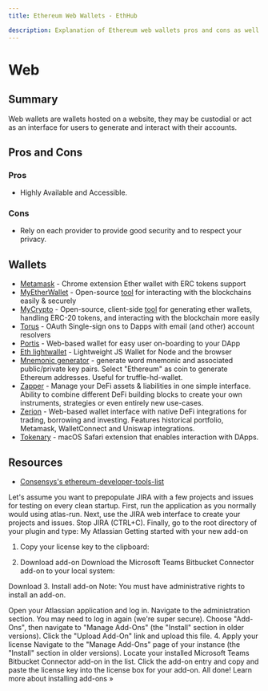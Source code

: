```yaml
---
title: Ethereum Web Wallets - EthHub

description: Explanation of Ethereum web wallets pros and cons as well as a list of applications.
---
```


# Web

## Summary

Web wallets are wallets hosted on a website, they may be custodial or act as an interface for users to generate and interact with their accounts.

## Pros and Cons

### Pros

* Highly Available and Accessible.

### Cons

* Rely on each provider to provide good security and to respect your privacy.

## Wallets

* [Metamask](https://metamask.io/) - Chrome extension Ether wallet with ERC tokens support
* [MyEtherWallet](https://github.com/MyEtherWallet) - Open-source [tool](https://www.myetherwallet.com/) for interacting with the blockchains easily & securely
* [MyCrypto](https://github.com/MyCryptoHQ) - Open-source, client-side [tool](https://mycrypto.com/account) for generating ether wallets, handling ERC-20 tokens, and interacting with the blockchain more easily
* [Torus](https://tor.us/) - OAuth Single-sign ons to Dapps with email (and other) account resolvers
* [Portis](https://portis.io/) - Web-based wallet for easy user on-boarding to your DApp
* [Eth lightwallet](https://github.com/ConsenSys/eth-lightwallet) - Lightweight JS Wallet for Node and the browser
* [Mnemonic generator](https://iancoleman.io/bip39/) - generate word mnemonic and associated public/private key pairs. Select "Ethereum" as coin to generate Ethereum addresses. Useful for truffle-hd-wallet.
* [Zapper](https://zapper.fi/) - Manage your DeFi assets & liabilities in one simple interface. Ability to combine different DeFi building blocks to create your own instruments, strategies or even entirely new use-cases.
* [Zerion](https://zerion.io/) - Web-based wallet interface with native DeFi integrations for trading, borrowing and investing. Features historical portfolio, Metamask, WalletConnect and Uniswap integrations. 
* [Tokenary](https://tokenary.io/macos/) - macOS Safari extension that enables interaction with DApps.
	
## Resources

* [Consensys's ethereum-developer-tools-list](https://github.com/ConsenSys/ethereum-developer-tools-list/blob/master/EcosystemResources.md)

Let's assume you want to prepopulate JIRA with a few projects and issues for testing on every clean startup. First, run the application as you normally would using atlas-run. Next, use the JIRA web interface to create your projects and issues. Stop JIRA (CTRL+C). Finally, go to the root directory of your plugin and type:
My Atlassian
Getting started with your new add-on

1. Copy your license key to the clipboard:

2. Download add-on
Download the Microsoft Teams Bitbucket Connector add-on to your local system:

Download
3. Install add-on
Note: You must have administrative rights to install an add-on.

Open your Atlassian application and log in.
Navigate to the administration section. You may need to log in again (we're super secure).
Choose "Add-Ons", then navigate to "Manage Add-Ons" (the "Install" section in older versions).
Click the "Upload Add-On" link and upload this file.
4. Apply your license
Navigate to the "Manage Add-Ons" page of your instance (the "Install" section in older versions).
Locate your installed Microsoft Teams Bitbucket Connector add-on in the list.
Click the add-on entry and copy and paste the license key into the license box for your add-on. All done!
Learn more about installing add-ons »

